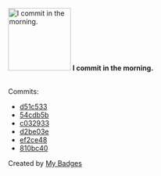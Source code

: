 <img src="https://my-badges.github.io/my-badges/morning-commits.png" alt="I commit in the morning." title="I commit in the morning." width="128">
<strong>I commit in the morning.</strong>
<br><br>

Commits:

- <a href="https://github.com/ksysoev/revdial/commit/d51c533480fedfe437ef82a375469cee17f80634">d51c533</a>
- <a href="https://github.com/ksysoev/deriv-api-bff/commit/54cdb5b83f4c794866ad1102efe973a3fd6365ca">54cdb5b</a>
- <a href="https://github.com/ksysoev/deriv-api-bff/commit/c032933c1b35b7322ff3fd5d087a0bd213aaa8be">c032933</a>
- <a href="https://github.com/ksysoev/gochess/commit/d2be03e4416da3a4ff7af2a68f1b70c5298250c9">d2be03e</a>
- <a href="https://github.com/ksysoev/deriv-api/commit/ef2ce48ce2601cec5705b36448147c5780e3e476">ef2ce48</a>
- <a href="https://github.com/ksysoev/payhack2023/commit/810bc4058727462fa9b8624fc0d0ba7350bc9ab7">810bc40</a>


Created by <a href="https://github.com/my-badges/my-badges">My Badges</a>